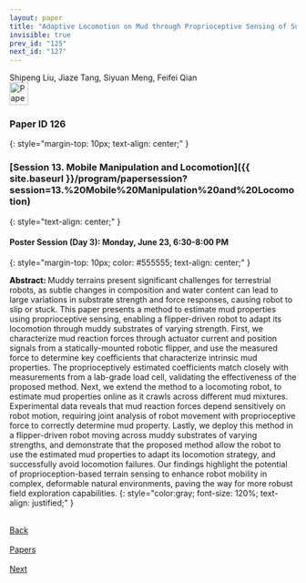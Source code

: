 ```yaml
---
layout: paper
title: "Adaptive Locomotion on Mud through Proprioceptive Sensing of Substrate Properties"
invisible: true
prev_id: "125"
next_id: "127"
---
```

<div class="paper-authors">
  <div class="paper-author-box">
    <div class="paper-author-name">Shipeng Liu, Jiaze Tang, Siyuan Meng, Feifei Qian</div>
    <div class="paper-author-uni"></div>
  </div>
</div>

<div class="paper-pdf">
  <div>
    <a href="https://www.roboticsproceedings.org/rss21/p126.pdf" title="Download PDF" target="_blank">
      <img src="{{ site.baseurl }}/images/paper_link_cardinal_red.png" alt="Paper PDF" width="33" height="40" />
    </a>
  </div>
</div>

### Paper ID 126
{: style="margin-top: 10px; text-align: center;" }

### [Session 13. Mobile Manipulation and Locomotion]({{ site.baseurl }}/program/papersession?session=13.%20Mobile%20Manipulation%20and%20Locomotion)
{: style="text-align: center;" }

#### Poster Session (Day 3): Monday, June 23, 6:30-8:00 PM
{: style="margin-top: 10px; color: #555555; text-align: center;" }

<b style="color: black;">Abstract: </b>Muddy terrains present significant challenges for terrestrial robots, as subtle changes in composition and water content can lead to large variations in substrate strength and force responses, causing robot to slip or stuck. This paper presents a method to estimate mud properties using proprioceptive sensing, enabling a flipper-driven robot to adapt its locomotion through muddy substrates of varying strength. First, we characterize mud reaction forces through actuator current and position signals from a statically-mounted robotic flipper, and use the measured force to determine key coefficients that characterize intrinsic mud properties. The proprioceptively estimated coefficients match closely with measurements from a lab-grade load cell, validating the effectiveness of the proposed method. Next, we extend the method to a locomoting robot, to estimate mud properties online as it crawls across different mud mixtures. Experimental data reveals that mud reaction forces depend sensitively on robot motion, requiring joint analysis of robot movement with proprioceptive force to correctly determine mud property. Lastly, we deploy this method in a flipper-driven robot moving across muddy substrates of varying strengths, and demonstrate that the proposed method allow the robot to use the estimated mud properties to adapt its locomotion strategy, and successfully avoid locomotion failures. Our findings highlight the potential of proprioception-based terrain sensing to enhance robot mobility in complex, deformable natural environments, paving the way for more robust field exploration capabilities.
{: style="color:gray; font-size: 120%; text-align: justified;" }

<div class="paper-menu">
  <div class="paper-menu-inner">
    <a href="{{ site.baseurl }}/program/papers/125/" title="Previous Paper">
            <div class="paper-menu-icon">
                <i class="fa fa-chevron-left"></i><br>
                <span class="paper-menu-label">Back</span>
            </div>
        </a>
    <a href="{{ site.baseurl }}/program/papers" title="All Papers">
      <div class="paper-menu-icon">
        <i class="fa fa-list"></i><br>
        <span class="paper-menu-label">Papers</span>
      </div>
    </a>
    <a href="{{ site.baseurl }}/program/papers/127/" title="Next Paper">
            <div class="paper-menu-icon">
                <i class="fa fa-chevron-right"></i><br>
                <span class="paper-menu-label">Next</span>
            </div>
        </a>
  </div>
</div>
